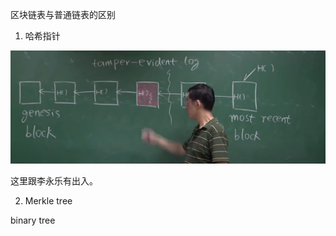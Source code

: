 区块链表与普通链表的区别

1. 哈希指针

![image-20210622165728885](imgs\image-20210622165728885.png)

这里跟李永乐有出入。

2. Merkle tree

binary tree


